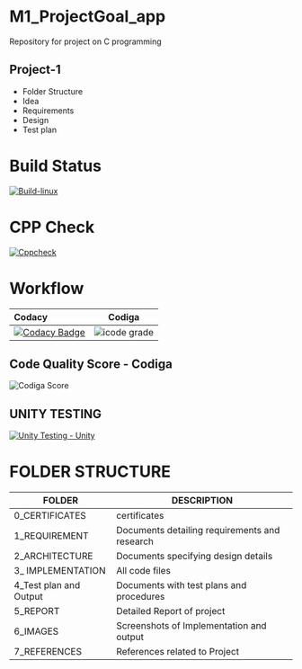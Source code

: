 # M1_ProjectGoal_app
Repository for project on C programming


## Project-1
* Folder Structure
* Idea
* Requirements
* Design
* Test plan

# Build Status
[![Build-linux](https://github.com/AnuragTiwari2000/M1_BillingSystem_app/actions/workflows/build-linux.yml/badge.svg)](https://github.com/AnuragTiwari2000/M1_BillingSystem_app/actions/workflows/build-linux.yml)

# CPP Check
[![Cppcheck](https://github.com/AnuragTiwari2000/M1_BillingSystem_app/actions/workflows/staticanalysis.yml/badge.svg)](https://github.com/AnuragTiwari2000/M1_BillingSystem_app/actions/workflows/staticanalysis.yml)

# Workflow

|Codacy | Codiga |
|:------|--------|
|[![Codacy Badge](https://app.codacy.com/project/badge/Grade/a5301355ff5f4f008b55fe58911f0f47)](https://www.codacy.com/gh/AnuragTiwari2000/M1_BillingSystem_app/dashboard?utm_source=github.com&amp;utm_medium=referral&amp;utm_content=AnuragTiwari2000/M1_BillingSystem_app&amp;utm_campaign=Badge_Grade) |  ![icode grade](https://api.codiga.io/project/31196/status/svg) |

## Code Quality Score - Codiga
![Codiga Score](https://api.codiga.io/project/31196/score/svg)

## UNITY TESTING
[![Unity Testing - Unity](https://github.com/AnuragTiwari2000/M1_BillingSystem_app/actions/workflows/unity.yml/badge.svg)](https://github.com/AnuragTiwari2000/M1_BillingSystem_app/actions/workflows/unity.yml)

# FOLDER STRUCTURE

|      FOLDER      |       DESCRIPTION      |
|------------------|------------------------|
| 0_CERTIFICATES   | certificates           |
| 1_REQUIREMENT    |  Documents detailing requirements and research |
| 2_ARCHITECTURE   |  Documents specifying design details           |
| 3_ IMPLEMENTATION| All code files         |
| 4_Test plan and Output | Documents with test plans and procedures |
| 5_REPORT         |  Detailed Report of project |
| 6_IMAGES         | Screenshots of Implementation and output       |
| 7_REFERENCES     | References related to Project                  |
